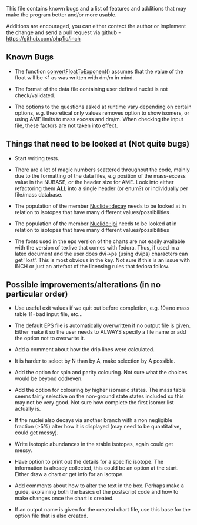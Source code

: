 This file contains known bugs and a list of features and additions that may make the program better and/or more usable.

Additions are encouraged, you can either contact the author or implement the change and send a pull request via github - https://github.com/php1ic/inch

## Known Bugs

- The function [convertFloatToExponent()](src/convertFloatToExponent.cpp) assumes that the value of the float will be <1 as was written with dm/m in mind.

- The format of the data file containing user defined nuclei is not check/validated.

- The options to the questions asked at runtime vary depending on certain options, e.g. theoretical only values removes option to show isomers, or using AME limits to mass excess and dm/m. When checking the input file, these factors are not taken into effect.

## Things that need to be looked at (Not quite bugs)

- Start writing tests.

- There are a lot of magic numbers scattered throughout the code, mainly due to the formatting of the data files, e.g position of the mass-excess value in the NUBASE, or the header size for AME. Look into either refactoring them **ALL** into a single header (or enum?) or individually per file/mass database.

- The population of the member [Nuclide::decay](src/nuclide.cpp#L437) needs to be looked at in relation to isotopes that have many different values/possibilities

- The population of the member [Nuclide::jpi](sr/nuclide.cpp#L87) needs to be looked at in relation to isotopes that have many different values/possibilities

- The fonts used in the eps version of the charts are not easily available with the version of texlive that comes with fedora. Thus, if used in a latex document and the user does dvi->ps (using dvips) characters can get 'lost'. This is most obvious in the key. Not sure if this is an issue with INCH or just an artefact of the licensing rules that fedora follow.

## Possible improvements/alterations (in no particular order)

- Use useful exit values if we quit out before completion, e.g. 10=no mass table 11=bad input file, etc...

- The default EPS file is automatically overwritten if no output file is given. Either make it so the user needs to ALWAYS specify a file name or add the option not to overwrite it.

- Add a comment about how the drip lines were calculated.

- It is harder to select by N than by A, make selection by A possible.

- Add the option for spin and parity colouring. Not sure what the choices would be beyond odd/even.

- Add the option for colouring by higher isomeric states. The mass table seems fairly selective on the non-ground state states included so this may not be very good. Not sure how complete the first isomer list actually is.

- If the nuclei also decays via another branch with a non negligible fraction (>5%) alter how it is displayed (may need to be quantitative, could get messy).

- Write isotopic abundances in the stable isotopes, again could get messy.

- Have option to print out the details for a specific isotope. The information is already collected, this could be an option at the start. Either draw a chart or get info for an isotope.

- Add comments about how to alter the text in the box. Perhaps make a guide, explaining both the basics of the postscript code and how to make changes once the chart is created.

- If an output name is given for the created chart file, use this base for the option file that is also created.
